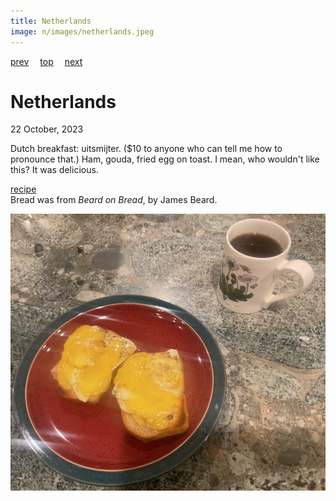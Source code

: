 ```yaml
---
title: Netherlands
image: n/images/netherlands.jpeg
---
```

[prev](nepal.md)&emsp;
[top](../index.md)&emsp;
[next](new_zealand.md)
# Netherlands
22 October, 2023

Dutch breakfast: uitsmijter. ($10 to anyone who can tell me how to
pronounce that.) Ham, gouda, fried egg on toast.  I mean, who wouldn't
like this? It was delicious.

[recipe](https://www.thespruceeats.com/uitsmijter-dutch-fried-egg-and-ham-1128660)<br>
Bread was from _Beard on Bread_, by James Beard.

![breakfast](images/netherlands.jpeg)
